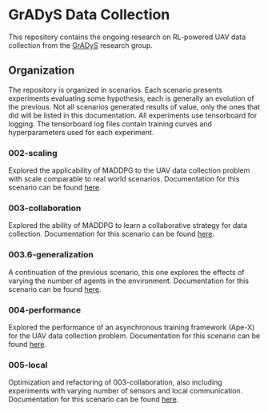 # GrADyS Data Collection

This repository contains the ongoing research on RL-powered UAV data collection from the [GrADyS](https://www.lac.inf.puc-rio.br/index.php/gradys/) research group. 

## Organization

The repository is organized in scenarios. Each scenario presents experiments
evaluating some hypothesis, each is generally an evolution of the previous. Not
all scenarios generated results of value, only the ones that did will be listed
in this documentation. All experiments use tensorboard for logging. The 
tensorboard log files contain training curves and hyperparameters used for each
experiment.

### 002-scaling
Explored the applicability of MADDPG to the UAV data collection problem with 
scale comparable to real world scenarios. Documentation for this scenario
can be found [here](./scenario/002-scaling/README.md).

### 003-collaboration
Explored the ability of MADDPG to learn a collaborative strategy for data
collection. Documentation for this scenario can be found
[here](./scenario/003-collaboration/README.md).

### 003.6-generalization
A continuation of the previous scenario, this one explores the effects of
varying the number of agents in the environment. Documentation for this scenario
can be found [here](./scenario/003.6-generalization/README.md).

### 004-performance
Explored the performance of an asynchronous training framework (Ape-X) for the 
UAV data collection problem. Documentation for this scenario can be found
[here](./scenario/004-performance/README.md).

### 005-local
Optimization and refactoring of 003-collaboration, also including experiments
with varying number of sensors and local communication. Documentation for this
scenario can be found [here](./scenario/005-local/README.md).